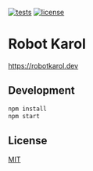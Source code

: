 [![tests](https://github.com/andipaetzold/robotkarol/actions/workflows/push-deploy.yml/badge.svg?branch=main)](https://github.com/andipaetzold/robotkarol/actions/workflows/push-deploy.yml?query=branch%3Amain)
[![license](https://img.shields.io/github/license/andipaetzold/robotkarol)](https://github.com/andipaetzold/robotkarol/blob/main/LICENSE)


# Robot Karol

https://robotkarol.dev


## Development

```bash
npm install
npm start
```


## License

[MIT](LICENSE)
